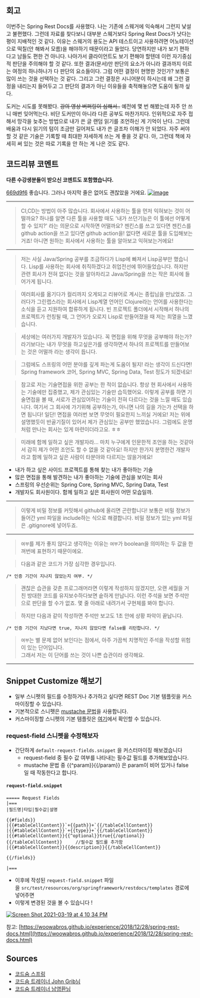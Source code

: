 ## 회고

이번주는 Spring Rest Docs를 사용했다. 나는 기존에 스웨거에 익숙해서 그런지 낯설고 불편했다. 그런데 자료를 찾다보니 대부분 스웨거보다 Spring Rest Docs가 낫다는 평이 지배적인 것 같다. 이유는 스웨거의 용도는 API 테스트이고 사용하려면 어노테이션으로 떡칠(안 해봐서 모름)을 해야하기 때문이라고 들었다. 당연하지만 내가 보기 편하다고 남들도 편한 건 아니다. 나아가서 클라이언트도 보기 편해야 할텐데 이런 자기중심적 판단을 주의해야 할 것 같다. 또한 결과(문서)만 판단의 요소가 아니라 결과까지 이르는 여정의 하나하나가 다 판단의 요소들이다. 그럼 어떤 결정이 현명한 것인가? 보통은 많이 쓰는 것을 선택하는 것 같다. 그리고 그런 결정은 시니어분이 하시는데 왜 그런 결정을 내리는지 들어두고 그 판단의 결과가 아닌 이유들을 축적해놓으면 도움이 될까 싶다.

도커는 시도를 못해봤다. ~~강의 영상 버퍼링이 심해서..~~  예전에 몇 번 해봤는데 자주 안 쓰니 매번 잊어먹는다. 비단 도커만이 아니라 다른 공부도 마찬가지다. 인위적으로 자주 접해서 망각을 늦추는 방법으로 내가 쓴 글 랜덤 읽기를 조언하신 게 기억이 난다. 그런데 배움과 다시 읽기의 텀이 조금만 길어져도 내가 쓴 글조차 이해가 안 되었다. 자주 써야 할 것 같은 기술은 기록할 때 최대한 자세하게 쓰는 게 좋을 것 같다. 아, 그런데 책에 자세히 써 있는 것은 따로 기록을 안 하는 게 나은 것도 같다.

## 코드리뷰 코멘트

**다른 수강생분들이 받으신 코멘트도 포함했습니다.**

[669d9f6](https://github.com/CodeSoom/spring-week8-assignment-1/commit/669d9f625c92a88ef624b66c75595e0795ec155b) 좋습니다. 그러나 마지막 줄은 없어도 괜찮았을 거에요.
[![image](https://user-images.githubusercontent.com/1855714/111312920-1f6d9a80-86a3-11eb-95d1-57b821d2af7b.png)](https://user-images.githubusercontent.com/1855714/111312920-1f6d9a80-86a3-11eb-95d1-57b821d2af7b.png)

---

> CI,CD는 방법이 아주 많습니다. 회사에서 사용하는 툴을 먼저 익혀보는 것이 어떨까요? 하나를 알면 다른 툴을 사용할 때도 '내가 쓰던기능은 이 툴에선 어떻게 할 수 있지?' 라는 의문으로 시작하면 어떨까요? 젠킨스를 쓰고 있다면 젠킨스를 github action을 쓰고 있다면 github action을! 없다면 새로운 툴을 도입해보는거죠! 아니면 원하는 회사에서 사용하는 툴을 알아보고 익혀보는거에요!

---

> 저는 사실 Java/Spring 공부를 조금하다가 Lisp에 빠져서 Lisp공부만 했습니다. Lisp를 사용하는 회사에 취직하겠다고 취업전선에 뛰어들었습니다. 하지만 관련 회사가 전혀 없다는 것을 알아차리고 Java/Spring을 쓰는 작은 회사에 들어가게 됩니다.

> 여러회사를 옮기다가 컬리까지 오게되고 리뷰어로 계시는 종립님을 만났었죠. 그러다가 그린랩스라는 회사에서 Lisp계열 언어인 Clojure라는 언어를 사용한다는 소식을 듣고 지원하여 합류하게 됩니다. 빈 프로젝트 폴더에서 시작해서 하나의 프로젝트가 런칭될 때, 그 언어가 오로지 Lisp로 만들어졌을 때 저는 희열을 느꼈습니다.

> 세상에는 여러가지 개발자가 있습니다. 꼭 면접을 위해 무엇을 공부해야 하는가? 라기보다는 내가 무엇을 하고싶은가를 생각하면서 하나의 프로젝트를 만들어보는 것은 어떨까 라는 생각이 듭니다.

> 그럼에도 스프링의 어떤 분야를 깊게 파는게 도움이 될지! 라는 생각이 드신다면! Spring framework 코어, Spring MVC, Spring Data, Test 정도가 되겠네요!

> 참고로 저는 기술면접을 위한 공부는 한 적이 없습니다. 항상 현 회사에서 사용하는 기술에만 집중했고, 제가 관심있는 기술만 습득했어요. 이렇게 공부를 하면 기술면접을 볼 때, 서로가 관심있어하는 기술이 전혀 다르다는 것을 느낄 때도 있습니다. 여기서 그 회사에 가기위해 공부하는가, 아니면 나의 길을 가는가 선택을 하면 됩니다! 일단! 면접을 여러번 보면 무엇이 필요한지 느끼실 거에요! 저는 위에 설명했듯이 반골기질이 있어서 제가 관심있는 공부만 했었습니다. 그럼에도 운명처럼 만나는 회사는 있게 마련이더라고요. ㅎㅎ

> 미래에 함께 일하고 싶은 개발자라... 마치 누구에게 인문한적 조언을 하는 것같아서 감히 제가 어떤 조언도 할 수 없을 것 같아요! 하지만 한가지 분명한건 개발자라고 함께 일하고 싶은 사람이 타분야와 다르지는 않을거에요!

-   내가 하고 싶은 사이드 프로젝트를 통해 찾는 내가 좋아하는 기술
-   많은 면접을 통해 발견하는 내가 좋아하는 기술에 관심을 보이는 회사
-   스프링의 우선순위는 Spring Core, Spring MVC, Spring Data, Test
-   개발자도 회사원이다. 함께 일하고 싶은 회사원이 어떤 모습일까.

---

> 이렇게 비밀 정보를 커밋해서 github에 올리면 곤란합니다! 보통은 비밀 정보가 들어간 yml 파일을 include하는 식으로 해결합니다. 비밀 정보가 있는 yml 파일은 .gitignore에 넣어두죠.

--- 

> `여부`를 제가 좋지 않다고 생각하는 이유는 `여부`가 boolean을 의미하는 두 값을 한꺼번에 표현하기 때문이에요.

> 다음과 같은 코드가 가장 심각한 경우입니다.

```
/* 인증 기간이 지나지 않았는지 여부. */
```

> 괜찮은 습관을 갖춘 프로그래머라면 이렇게 작성하지 않겠지만, 오랜 세월을 거친 방대한 코드를 유지보수하다보면 숱하게 만납니다. 이런 주석을 보면 주석만으로 판단을 할 수가 없죠. 몇 줄 아래로 내려가서 구현체를 봐야 합니다.

> 하지만 다음과 같이 작성하면 주석만 보고도 1초 안에 상황 파악이 끝납니다.

```
/* 인증 기간이 지났다면 true, 지나지 않았다면 false를 리턴합니다. */
```

> `여부`는 별 문제 없어 보인다는 점에서, 아주 가끔씩 치명적인 주석을 작성할 위험이 있는 단어입니다.  
> 그래서 저는 이 단어를 쓰는 것이 나쁜 습관이라 생각해요.

--- 

## Snippet Customize 해보기

-   일부 스니펫의 필드를 수정하거나 추가하고 싶다면 REST Doc 기본 템플릿을 커스마이징할 수 있습니다.
-   기본적으로 스니펫은 [mustache 문법](https://www.tsmean.com/articles/mustache/the-ultimate-mustache-tutorial/)을 사용합니다.
-   커스마이징할 스니펫의 기본 템플릿은 [여기](https://github.com/spring-projects/spring-restdocs/tree/master/spring-restdocs-core/src/main/resources/org/springframework/restdocs/templates/asciidoctor)에서 확인할 수 있습니다.

### request-field 스니펫을 수정해보자

-   간단하게 `default-request-fields.snippet` 을 커스터마이징 해보겠습니다
    -   request-field 중 필수 값 여부를 나타내는 필수값 필드를 추가해보았습니다.
    -   mustache 문법 중 {{^param}}{{/param}} 은 param이 비어 있거나 false 일 때 작동한다고 합니다.

#### `request-field.snippet`

```
===== Request Fields
|===
|필드명|타입|필수값|설명

{{#fields}}
|{{#tableCellContent}}`+{{path}}+`{{/tableCellContent}}
|{{#tableCellContent}}`+{{type}}+`{{/tableCellContent}}
|{{#tableCellContent}}{{^optional}}true{{/optional}}{{/tableCellContent}}     //필수값 필드를 추가함
|{{#tableCellContent}}{{description}}{{/tableCellContent}}

{{/fields}}

|===
```

-   이후에 작성된 `request-field.snippet` 파일을 `src/test/resources/org/springframework/restdocs/templates` 경로에 넣어주면
-   이렇게 변경된 것을 볼 수 있습니다 !

[![Screen Shot 2021-03-19 at 4 10 34 PM](https://user-images.githubusercontent.com/18481400/111751105-6cd24d80-88d7-11eb-88b2-53c16e8640f6.png)](https://user-images.githubusercontent.com/18481400/111751105-6cd24d80-88d7-11eb-88b2-53c16e8640f6.png)

참고: [https://woowabros.github.io/experience/2018/12/28/spring-rest-docs.html](https://woowabros.github.io/experience/2018/12/28/spring-rest-docs.html)

## Sources    
    
- [코드숨 스프링](https://www.codesoom.com/courses/spring)    
- [코드숨 트레이너 John Grib님](https://johngrib.github.io/)    
- [코드숨 트레이너 남영환님](https://github.com/ssisksl77)
